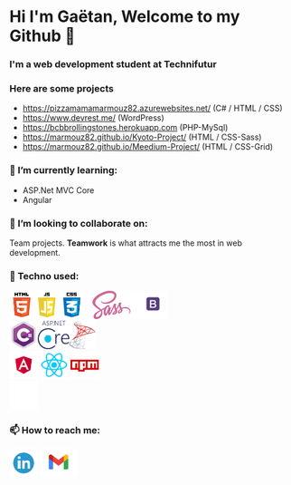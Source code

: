 # Hi I'm Gaëtan, Welcome to my Github 👋

### I'm a web development student at Technifutur

### Here are some projects

- https://pizzamamamarmouz82.azurewebsites.net/ (C# / HTML / CSS)
- https://www.devrest.me/ (WordPress)
- https://bcbbrollingstones.herokuapp.com (PHP-MySql)
- https://marmouz82.github.io/Kyoto-Project/ (HTML / CSS-Sass)
- https://marmouz82.github.io/Meedium-Project/ (HTML / CSS-Grid)

### 🌱 I’m currently learning:

- ASP.Net MVC Core
- Angular

### 👯 I’m looking to collaborate on:

Team projects. **Teamwork** is what attracts me the most in web development.

### 💬 Techno used:

<img src="./images/html-css-js.png" height="50px" /><img src="./images/sass.png" height="50px" /><img src="./images/bootstrap.png" height="50px" />  
<img src="./images/CSharp.png" height="50px" /><img src="./images/core.png" height="50px" /><img src="./images/sqlServer.png" height="50px" />  
<img src="./images/angular.png" height="50px" /> <img src="./images/react.png" height="50px" /> <img src="./images/npm.png" height="50px" />  
<img src="./images/github.png" height="50px" />

### 📫 How to reach me:

[<img src="https://github.com/Marmouz82/images/blob/main/linkedin.png?raw=true" height="50px" />](https://www.linkedin.com/in/ga%C3%ABtan-massart/) <a href="mailto:gtn.massart@gmail.com"><img src="https://github.com/Marmouz82/images/blob/main/Web-dev-logo/Gmail-logo.png?raw=true" height="50px" /></a>
